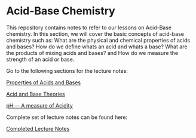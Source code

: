 # Acid-Base Chemistry

This repository contains notes to refer to our lessons on Acid-Base chemistry. In this section, we will cover the basic concepts of acid-base chemistry such as: What are the physical and chemical properties of acids and bases? How do we define whats an acid and whats a base? What are the products of mixing acids and bases? and How do we measure the strength of an acid or base.

Go to the following sections for the lecture notes:

[Properties of Acids and Bases](./Lect_Notes/Properties-lect.md)

[Acid and Base Theories](./Lect_Notes/AB-Theory-lect.md)

[pH -- A measure of Acidity](./Lect_Notes/pH-Lect.md)

Complete set of lecture notes can be found here: 

[Completed Lecture Notes](./Comp_Notes/)






